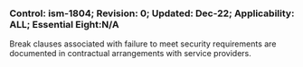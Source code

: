 ### Control: ism-1804; Revision: 0; Updated: Dec-22; Applicability: ALL; Essential Eight:N/A
<p>Break clauses associated with failure to meet security requirements are documented in contractual arrangements with service providers.</p>